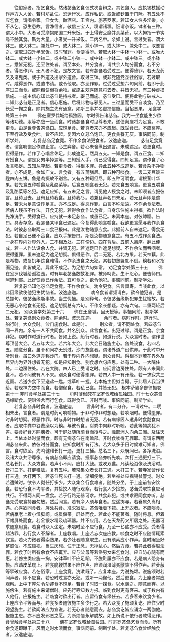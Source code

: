 <!-- { "loadSidebar": true } -->
　　往俗家者。指乞食处。然诸苾刍乞食仪式次当辩之。其乞食人。应执锡杖摇动作声方入人舍。若村坊乱住。恐迷行次。应作私记。或饭或麨置于门际。有五处不应乞食。谓唱令家。淫女舍。酤酒店。王宫内。旃荼罗家。若知女人性多淫染。亦不从乞。恐生患故。言净信者。敬信三宝人。糗谓诸糗。饭谓杂饭。钵者有三种。谓大小中。大者可受摩揭陀国二升米饭。于上得安豆糜并余菜茹。以大拇指一节钩缘不触其食。斯为大量。小者受一升米饭。二内名中。余如上说。言过受者。谓大钵三。或大钵二。兼处中一。或大钵二。兼小钵一。或大钵一。兼处中二。取要言之。谓取过四升半米饭。取时轻罪。食便得堕。若取大钵一中钵一小钵一。或唯大钵二。或大钵一小钵二。或中钵二小钵一。或中钵一小钵二。或中钵三。或小钵三。悉皆无犯。还至住处者。谓至本处。共分食者。谓共余人均分而食。若不分者。得恶作罪。无人者不犯。是故文言。若有苾刍若受过三。便得堕罪。若天龙药叉及诸鬼类。或于外道及出家外道舍。取过三钵。或非党随党互往俗家。若过取时。咸得恶作。或遣书请。或令他取。亦恶作罪。过受过受想六句同前。若即于此座过三而食。或除糗饼但将余物。或施主欢喜随意将去者。并皆无犯。有三种虚损信施。一施主信心知此苾刍是持戒者。辍己而施。苾刍受已。便将此物与破戒人。二知此苾刍是正见者。信心惠施。后将此物与邪见人。三过量而受不自啖食。乃至长受一掬之食。除其施主先有通意。如斯三事并名虚损信施。当招恶果。
足食学处第三十四
　　佛在室罗伐城给孤独园。尔时佛告诸苾刍。我为一坐食能生少欲等诸功德。汝等亦应一坐而食。时诸苾刍食时见尊者来。遂便离座将为足食。不敢更食。由是世尊告苾刍曰。应饱足食。若尊者来亦不应起。既受食已。不应离座。下至行盐及受食叶。皆不应起。复因六众苾刍饱已。更食贪餮无厌。事恼同前。制斯学处。
　　若复苾刍足食竟。不作余食法更食者。波逸底迦。
　　苾刍足食竟者。谓食啖饱足作遮止言。心生弃舍。若心未舍纵出遮言。未成遮足。若更食时。但得恶作。若作了心唱言休足。此成遮足。然具五支。一知是食。谓五正食。二知有授食人。谓是女男半择迦等。三知授入手。谓已受得食。四知足食。谓作食了心发言唱足。五知从座起。若更食者。得根本罪。异此五种不成遮足。若食杂不净物者。亦不成足。余如广文。言食者。有五蒲膳尼。即五种可啖食。一饭二麦豆饭三麨四肉五饼。鱼是肉摄故不别言。又有五种珂但尼。即五种可嚼食。谓根茎叶华果。若先食五种嚼食及乳酪菜等。后食五啖食者无犯。若先食五啖食。更食五嚼食及乳酪菜等名犯。遮足应知。有五未足之言。谓见他人授食之时。未即须者应报彼言。且待且去。且有且待我食。且待我尽。若兼且声名曰未足。若无且声即是遮足。若未为足意设作足言。亦不成足。得恶作罪。由言不称法故。不作余食法者。若病人残虽不作法。开食无犯。若得余食作法食者。自身乐住施主得福。欲作法时先净洗手。受得食已。应持就一未足苾刍。或虽已足。未离本座。对彼蹲踞。告曰。具寿存念。我苾刍某甲食已遮足。今复得此啖食嚼食。我欲更食愿与我作余食法。时彼苾刍取两三口食已报曰。此是汝物随意应食。此据前人自未遮足。得食无犯。若自足已便不合食。应以手按告曰。斯是汝物随意食之。有五不成作余食法。一身在界内对界外人。二不相及处。三在傍边。四在背后。五前人离座。翻此便成。若一人作法设余人食。并皆无犯。若遮足已作遮足想疑。不作余法而吞咽者。便得堕罪。虽未遮足为遮足想疑。俱得恶作。后二无犯。若北方果。若天神藕。此是希物。或复饥年饮食难得。不作余法食之无犯。粥若初熟竖匙不倒。糗若和水指画见迹。此皆成足。异此不成足。为足想六句如常。
劝足食学处第三十五
　　佛在室罗伐城给孤独园。时有年老苾刍数数犯罪。被师呵责。生不忍心。便告师曰。阿遮利耶。此好饮食已作余法。宜可食之。欲令他犯。事恼同前。制斯学处。
　　若复苾刍知他苾刍足食竟。不作余食法。劝令更食。告言具寿。当啖此食。以此因缘欲使他犯生忧恼者。波逸底迦。
　　劝令食者谓频请白。欲令他犯者。是总摽句。彼苾刍缘斯事故。当生忧恼。是别释句。令彼苾刍缘斯犯罪生忧恼故。若无恶心令他食者无犯。遮足想疑总有六句。不作余长想疑。亦有六句。二重两轻后二无犯。
别众食学处第三十六
　　佛在王舍城。因天授等。事恼同前。制斯学处。若复苾刍别众食者。除余时。波逸底迦。
　　余时者。病时作时。道行时。船行时。大众食时。沙门施食时。此是时。
　　别众者。谓不同处食。若四苾刍同一界内。余有一人不共同食。并名别众。此言食者。出犯过缘。谓是正食。余食非犯。病时作时道行时者。皆如上说。船行时者。如道行说。大众食时者。谓作世尊顶髻大会。若五年大会。若六年大会。此大会日随施主心。各处设食。若四若五。随意分食。虽不和同亦无别过。沙门施食者。谓诸外道广设供养。于此时中开听别食。虽曰外道亦称沙门。若于界内界内想疑。别众食时。得根本罪若在界外及居界内为界外想者无犯。如是应知别食。别食想六句应思。处有二种。一大院住处。二边房住处。若在大院。四人已上受请之时。应问言边房住处。颇有人来同此食不。若不问彼有人不来。别众食时便得堕罪。若四人中一有开缘。若一求寂共三近圆。若送少食下至送盐一匙。或草叶一握。若本施主但拟当房。于此居人我当供给。若现神力空中而食。若僧伽食。若私已食。并皆无犯。
根本萨婆多部律摄卷第十一
非时食学处第三十七
　　尔时薄伽梵在室罗伐城给孤独园。时十七众苾刍遇缘断食。便诣俗舍而行乞食。既得食已。非时而啖。事恼同前。制斯学处。
　　若复苾刍非时食者。波逸底迦。
　　言非时者。有二分齐。一谓过午。二明相未出。言食者。谓是时药可啖嚼物。于非时作非时想疑。若啖咽时。便得堕罪。时非时想疑。得恶作罪。时与非时作时想者无犯。若有病缘医人遣非时食麨食肉者。应取牛粪中谷麦磨以为糗。与彼令食。豺粪中肉非时听啖。若此等物病犹不差。要食好食方除疾者。可于屏处随所须食而授与之。赡部洲人向余三洲。及往天上。当依本处时量而食。颇有无病苾刍在南赡部。非时食啖得无罪耶。有谓东西两洲苾刍来此。依彼时分而食。应知食时所有行法。若大众多于日时候难可知者。佛言。食时欲至。先鸣健稚长打一通。更打三捶。总名三下。众既闻已。各净洗浴。及诸大众共浴尊像。有病苾刍即应请食。授事苾刍亦听先啖。次打三通更打三下。总名长打。大众方食。若声小不闻。应打大鼓。或吹双蠡。凡读经浴像及洗浴时。皆打三下。打健稚法。复有五种。若常集众者长打三通。大打三下。若寺家营作长打三通。大打两下。若苾刍死长打一通。渐细便绝。若坐禅处应摇锡杖警觉。时众若遭贼时。欲令人觉任打多少。大众集会行食难者。随处分坐。于上座前各安饮食。若恐行食不均平者。其捡挍人随行观察。若行食人少捡挍。苾刍受取饮食应可共行。不得两人同一盘食。若于行路无器可求。共食非犯。或共求寂同食亦听。苾刍先受取食持器勿放。然后同食。若有净人须与食者。应遥掷与。若眷属久离相遇。心喜欲同食者。屏处共食。准求寂法。苾刍唯着下裙。上无衣者。不应啖食。若病羸老上着小僧脚崎。或贯偃带。屏处而食。若此亦不能著者。随时将息。但着下裙屏处而食。若金银水精及琉璃器。并不应用。若在天龙药叉所居之处。无器可求随意用食。若食时众人坐定。未唱时至不应行食。乃至一匕盐亦不应受。受者得越法罪。若行食人不解者。上座教唱。上座若忘次座应教。啖食之时不应随情辄索饮食。若火力微者得索熟果。若少壮者随意取生。设有须索应小作声。食时踞坐好整威仪。不应顾视。当生厌想。住于正念。无掉乱心。然后方食。若异此者得越法罪。若食了时所有余食不应辄弃。应与父母等若俗男女来乞食时。应自防心随有而惠。若傍生类应施一掬。安钵草叶不应足蹈。不脱鞋履亦不应食。若是病人恐身有损。应踏皮革屣上。若食脆鞕饼果不应作声。应须润湿薄粥歠欱不得作声。若萝菔等擘破应食。若在俗家。上座食竟。洗漱既了。应复本座。为说施颂。说施颂时若闻声者。即不应食。若恐时过食亦无犯。或听一两伽他。然后更食。为上座者常应观察。上中下座勿令匆遽食不饱足。若食了时取一掬食。以水浇之。随意而弃。以施傍生。若有施主来请僧时。应先行筹知数方报。临到食时更有客来。或于数内有人他行。应报施主。若临食时欲出行者。应留待食有缘任去。若多客来饮食少者。上座应令平等而与。若食多者随彼施主多少行之。若大众食了施颂复讫。应住少时观望施主。若欲闻法应为宣说。若无心者随意而去。苾刍食讫皆应诵念一两伽他。报施主恩。亦不应发邪恶之愿。为断烦恼永解脱故。如上所说不依行者咸得恶作。
食曾触食学处第三十八
　　佛在室罗伐城给孤独园。时哥罗苾刍乞食而食。所有余食遂即曝干。风雨之时水渍而食。事恼同前。制斯学处。若复苾刍食曾经触食者。波逸底迦。
